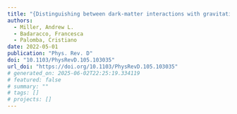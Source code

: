```yaml
---
title: "{Distinguishing between dark-matter interactions with gravitational-wave detectors}"
authors:
  - Miller, Andrew L.
  - Badaracco, Francesca
  - Palomba, Cristiano
date: 2022-05-01
publication: "Phys. Rev. D"
doi: "10.1103/PhysRevD.105.103035"
url_doi: "https://doi.org/10.1103/PhysRevD.105.103035"
# generated_on: 2025-06-02T22:25:19.334119
# featured: false
# summary: ""
# tags: []
# projects: []
---
```


